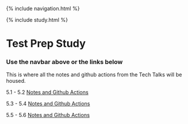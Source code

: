 {% include navigation.html %}

{% include study.html %}


# Test Prep Study
### Use the navbar above or the links below

This is where all the notes and github actions from the Tech Talks will be housed.

5.1 - 5.2 [Notes and Github Actions](https://yashshah138.github.io/Data_Structures1/notes/5.1-5.2)

5.3 - 5.4 [Notes and Github Actions](https://yashshah138.github.io/Data_Structures1/notes/5.3-5.4)

5.5 - 5.6 [Notes and Github Actions](https://yashshah138.github.io/Data_Structures1/notes/5.5-5.6)